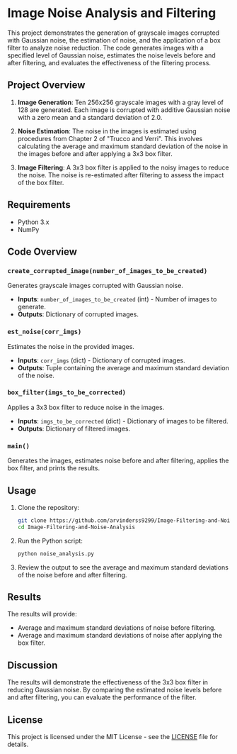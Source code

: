 # Image Noise Analysis and Filtering

This project demonstrates the generation of grayscale images corrupted with Gaussian noise, the estimation of noise, and the application of a box filter to analyze noise reduction. The code generates images with a specified level of Gaussian noise, estimates the noise levels before and after filtering, and evaluates the effectiveness of the filtering process.

## Project Overview

1. **Image Generation**: Ten 256x256 grayscale images with a gray level of 128 are generated. Each image is corrupted with additive Gaussian noise with a zero mean and a standard deviation of 2.0.

2. **Noise Estimation**: The noise in the images is estimated using procedures from Chapter 2 of "Trucco and Verri". This involves calculating the average and maximum standard deviation of the noise in the images before and after applying a 3x3 box filter.

3. **Image Filtering**: A 3x3 box filter is applied to the noisy images to reduce the noise. The noise is re-estimated after filtering to assess the impact of the box filter.

## Requirements

- Python 3.x
- NumPy

## Code Overview

### `create_corrupted_image(number_of_images_to_be_created)`

Generates grayscale images corrupted with Gaussian noise.

- **Inputs**: `number_of_images_to_be_created` (int) - Number of images to generate.
- **Outputs**: Dictionary of corrupted images.

### `est_noise(corr_imgs)`

Estimates the noise in the provided images.

- **Inputs**: `corr_imgs` (dict) - Dictionary of corrupted images.
- **Outputs**: Tuple containing the average and maximum standard deviation of the noise.

### `box_filter(imgs_to_be_corrected)`

Applies a 3x3 box filter to reduce noise in the images.

- **Inputs**: `imgs_to_be_corrected` (dict) - Dictionary of images to be filtered.
- **Outputs**: Dictionary of filtered images.

### `main()`

Generates the images, estimates noise before and after filtering, applies the box filter, and prints the results.

## Usage

1. Clone the repository:

    ```bash
    git clone https://github.com/arvinderss9299/Image-Filtering-and-Noise-Analysis.git
    cd Image-Filtering-and-Noise-Analysis
    ```

2. Run the Python script:

    ```bash
    python noise_analysis.py
    ```

3. Review the output to see the average and maximum standard deviations of the noise before and after filtering.

## Results

The results will provide:

- Average and maximum standard deviations of noise before filtering.
- Average and maximum standard deviations of noise after applying the box filter.

## Discussion

The results will demonstrate the effectiveness of the 3x3 box filter in reducing Gaussian noise. By comparing the estimated noise levels before and after filtering, you can evaluate the performance of the filter.

## License

This project is licensed under the MIT License - see the [LICENSE](LICENSE) file for details.
